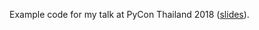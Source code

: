 Example code for my talk at PyCon Thailand 2018 ([slides](https://speakerdeck.com/citizen428/aaaarrgghh-spider-web-scraping-with-scrapy-1)).
